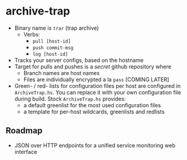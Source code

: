 # archive-trap

 - Binary name is `trar` (trap archive)
   - Verbs:
     - `pull [host-id]`
     - `push commit-msg`
     - `log [host-id]`
 - Tracks your server configs, based on the hostname
 - Target for pulls and pushes is a _secret_ github repository where
   - Branch names are host names
   - Files are individually encrypted a la `pass` [COMING LATER]
 - Green- / red- lists for configuration files per host are configured in `ArchiveTrap.hs`.
   You can replace it with your own configuration file during build.
   Stock `ArchiveTrap.hs` provides:
   - a default greenlist for the most used configuration files
   - a template for per-host wildcards, greenlists and redlists

## Roadmap

 - JSON over HTTP endpoints for a unified service monitoring web interface
